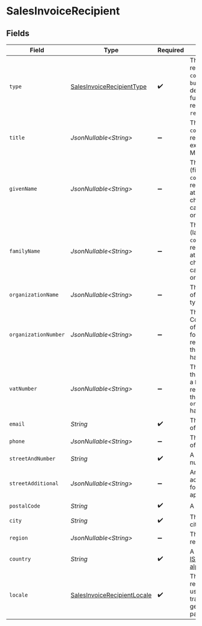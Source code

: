 # SalesInvoiceRecipient


## Fields

| Field                                                                                                                                   | Type                                                                                                                                    | Required                                                                                                                                | Description                                                                                                                             | Example                                                                                                                                 |
| --------------------------------------------------------------------------------------------------------------------------------------- | --------------------------------------------------------------------------------------------------------------------------------------- | --------------------------------------------------------------------------------------------------------------------------------------- | --------------------------------------------------------------------------------------------------------------------------------------- | --------------------------------------------------------------------------------------------------------------------------------------- |
| `type`                                                                                                                                  | [SalesInvoiceRecipientType](../../models/components/SalesInvoiceRecipientType.md)                                                       | :heavy_check_mark:                                                                                                                      | The type of recipient, either `consumer` or `business`. This will determine what further fields are<br/>required on the `recipient` object. | consumer                                                                                                                                |
| `title`                                                                                                                                 | *JsonNullable\<String>*                                                                                                                 | :heavy_minus_sign:                                                                                                                      | The title of the `consumer` type recipient, for example Mr. or Mrs..                                                                    | Mrs.                                                                                                                                    |
| `givenName`                                                                                                                             | *JsonNullable\<String>*                                                                                                                 | :heavy_minus_sign:                                                                                                                      | The given name (first name) of the `consumer` type recipient should be at least two characters and cannot contain<br/>only numbers.     | Jane                                                                                                                                    |
| `familyName`                                                                                                                            | *JsonNullable\<String>*                                                                                                                 | :heavy_minus_sign:                                                                                                                      | The given name (last name) of the `consumer` type recipient should be at least two characters and cannot contain<br/>only numbers.      | Doe                                                                                                                                     |
| `organizationName`                                                                                                                      | *JsonNullable\<String>*                                                                                                                 | :heavy_minus_sign:                                                                                                                      | The trading name of the `business` type recipient.                                                                                      | Organization Corp.                                                                                                                      |
| `organizationNumber`                                                                                                                    | *JsonNullable\<String>*                                                                                                                 | :heavy_minus_sign:                                                                                                                      | The Chamber of Commerce number of the organization for a `business` type recipient. Either this or `vatNumber`<br/>has to be provided.  | 12345678                                                                                                                                |
| `vatNumber`                                                                                                                             | *JsonNullable\<String>*                                                                                                                 | :heavy_minus_sign:                                                                                                                      | The VAT number of the organization for a `business` type recipient. Either this or `organizationNumber`<br/>has to be provided.         | NL123456789B01                                                                                                                          |
| `email`                                                                                                                                 | *String*                                                                                                                                | :heavy_check_mark:                                                                                                                      | The email address of the recipient.                                                                                                     | example@email.com                                                                                                                       |
| `phone`                                                                                                                                 | *JsonNullable\<String>*                                                                                                                 | :heavy_minus_sign:                                                                                                                      | The phone number of the recipient.                                                                                                      | +0123456789                                                                                                                             |
| `streetAndNumber`                                                                                                                       | *String*                                                                                                                                | :heavy_check_mark:                                                                                                                      | A street and street number.                                                                                                             | Keizersgracht 126                                                                                                                       |
| `streetAdditional`                                                                                                                      | *JsonNullable\<String>*                                                                                                                 | :heavy_minus_sign:                                                                                                                      | Any additional addressing details, for example an apartment number.                                                                     | 4th floor                                                                                                                               |
| `postalCode`                                                                                                                            | *String*                                                                                                                                | :heavy_check_mark:                                                                                                                      | A postal code.                                                                                                                          | 5678AB                                                                                                                                  |
| `city`                                                                                                                                  | *String*                                                                                                                                | :heavy_check_mark:                                                                                                                      | The recipient's city.                                                                                                                   | Amsterdam                                                                                                                               |
| `region`                                                                                                                                | *JsonNullable\<String>*                                                                                                                 | :heavy_minus_sign:                                                                                                                      | The recipient's region.                                                                                                                 | Noord-Holland                                                                                                                           |
| `country`                                                                                                                               | *String*                                                                                                                                | :heavy_check_mark:                                                                                                                      | A country code in [ISO 3166-1 alpha-2](https://en.wikipedia.org/wiki/ISO_3166-1_alpha-2) format.                                        | NL                                                                                                                                      |
| `locale`                                                                                                                                | [SalesInvoiceRecipientLocale](../../models/components/SalesInvoiceRecipientLocale.md)                                                   | :heavy_check_mark:                                                                                                                      | The locale for the recipient, to be used for translations in PDF generation and payment pages.                                          | nl_NL                                                                                                                                   |